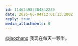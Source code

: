 ```yaml
---
id: 114624985384842289
date: 2025-06-04T12:01:13.280Z
reply: true
media_attachments: 0
---
```


[@laozhang](https://suo.si/@laozhang) 我现在每天一颗半。

